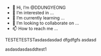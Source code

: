 - 👋 Hi, I’m @DDUNGYEONG
- 👀 I’m interested in ...
- 🌱 I’m currently learning ...
- 💞️ I’m looking to collaborate on ...
- 📫 How to reach me ...

<!---
DDUNGYEONG/DDUNGYEONG is a ✨ special ✨ repository because its `README.md` (this file) appears on your GitHub profile.
You can click the Preview link to take a look at your changes.
--->
TESTETESTSTasdasdasdad
dfgdfgfs
asdasd



asdasdasdasddtest1
